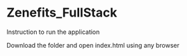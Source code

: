# Zenefits_FullStack

Instruction to run the application

Download the folder
and open index.html using any browser
